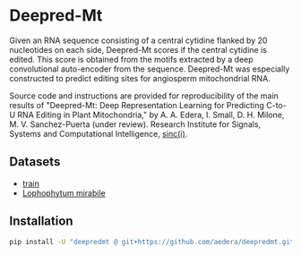 # Deepred-Mt

Given an RNA sequence consisting of a central cytidine flanked by 20
nucleotides on each side, Deepred-Mt scores if the central cytidine is
edited. This score is obtained from the motifs extracted by a deep
convolutional auto-encoder from the sequence. Deepred-Mt was
especially constructed to predict editing sites for angiosperm
mitochondrial RNA.

Source code and instructions are provided for reproducibility of the
main results of "Deepred-Mt: Deep Representation Learning for
Predicting C-to-U RNA Editing in Plant Mitochondria," by A. A. Edera,
I. Small, D. H. Milone, M. V. Sanchez-Puerta (under review). Research
Institute for Signals, Systems and Computational Intelligence,
[sinc(i)](https://sinc.unl.edu.ar/).

## Datasets

* [train](https://foo.com)
* [Lophophytum mirabile](https://foo.com)

## Installation

```bash
pip install -U "deepredmt @ git+https://github.com/aedera/deepredmt.git"
```
